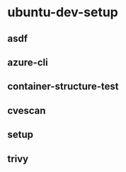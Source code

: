 # ubuntu-dev-setup

## asdf

## azure-cli

## container-structure-test

## cvescan

## setup

## trivy


